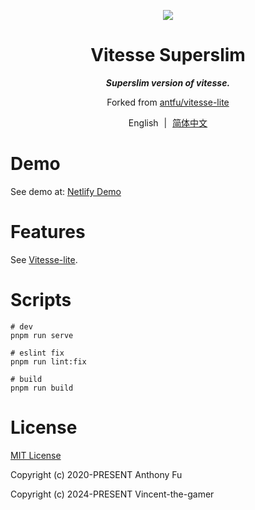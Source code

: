 <p align="center">
    <img src=".github/logo.png"/>
</p>

<h1 align="center">
    Vitesse Superslim
</h1>

<p align="center">
    <b>
        <i>Superslim version of vitesse.</i>
    </b>
</p>

<p align="center">
    Forked from
    <a href="https://github.com/antfu/vitesse-lite" target="_blank">antfu/vitesse-lite</a>
</p>

<p align="center">
    <span>English</span>
    <span style="margin-inline: 5px;">|</span>
    <span>
        <a href="./README.zh-CN.md" target="_blank">简体中文</a>
    </span>
</p>

# Demo

See demo at: [Netlify Demo](https://vitesse-superslim.netlify.app/)

# Features

See [Vitesse-lite](https://github.com/antfu/vitesse-lite).

# Scripts

```shell
# dev
pnpm run serve

# eslint fix
pnpm run lint:fix

# build
pnpm run build
```

# License

[MIT License](./LICENSE)

Copyright (c) 2020-PRESENT Anthony Fu

Copyright (c) 2024-PRESENT Vincent-the-gamer
